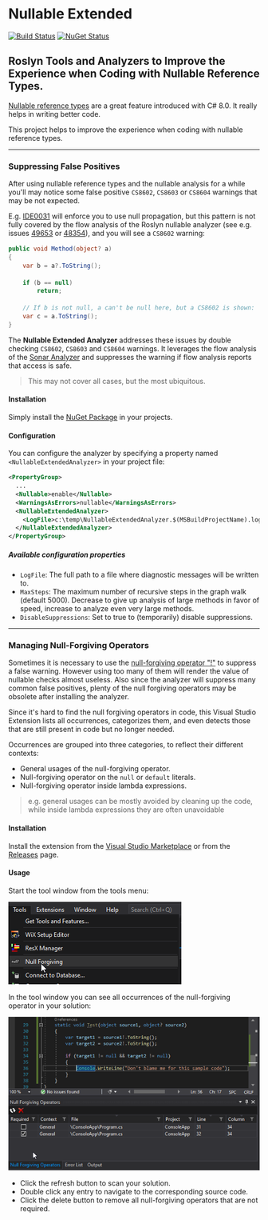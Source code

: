 # Nullable Extended
[![Build Status](https://dev.azure.com/tom-englert/Open%20Source/_apis/build/status/Nullable.Extended.Analyzer?branchName=master)](https://dev.azure.com/tom-englert/Open%20Source/_build/latest?definitionId=39&branchName=master)
[![NuGet Status](https://img.shields.io/nuget/v/Nullable.Extended.Analyzer.svg)](https://www.nuget.org/packages/Nullable.Extended.Analyzer/)

## Roslyn Tools and Analyzers to Improve the Experience when Coding with Nullable Reference Types.

[Nullable reference types](https://docs.microsoft.com/en-us/dotnet/csharp/nullable-references) 
are a great feature introduced with C# 8.0. It really helps in writing better code.

This project helps to improve the experience when coding with nullable reference types.

---

### Suppressing False Positives

After using nullable reference types and the nullable analysis for a while you'll may notice some false positive `CS8602`, `CS8603` or `CS8604` warnings that may be not expected.

E.g. [IDE0031](https://docs.microsoft.com/en-us/dotnet/fundamentals/code-analysis/style-rules/ide0031) will enforce you to use null propagation, 
but this pattern is not fully covered by the flow analysis of the Roslyn nullable analyzer (see e.g. issues [49653](https://github.com/dotnet/roslyn/issues/49653) 
or [48354](https://github.com/dotnet/roslyn/issues/48354)), and you will see a `CS8602` warning:

```c#
public void Method(object? a) 
{
    var b = a?.ToString();

    if (b == null)
        return;

    // If b is not null, a can't be null here, but a CS8602 is shown:
    var c = a.ToString();
}
``` 

The **Nullable Extended Analyzer** addresses these issues by double checking `CS8602`, `CS8603` and `CS8604` warnings.
It leverages the flow analysis of the [Sonar Analyzer](https://github.com/SonarSource/sonar-dotnet) and suppresses the 
warning if flow analysis reports that access is safe.

> This may not cover all cases, but the most ubiquitous.

#### Installation

Simply install the [NuGet Package](https://www.nuget.org/packages/Nullable.Extended.Analyzer/) in your projects.

#### Configuration

You can configure the analyzer by specifying a property named `<NullableExtendedAnalyzer>` in your project file:

```xml
<PropertyGroup>
  ...
  <Nullable>enable</Nullable>
  <WarningsAsErrors>nullable</WarningsAsErrors>
  <NullableExtendedAnalyzer>
    <LogFile>c:\temp\NullableExtendedAnalyzer.$(MSBuildProjectName).log</LogFile>
  </NullableExtendedAnalyzer>
</PropertyGroup>
```

##### Available configuration properties
- `LogFile`: The full path to a file where diagnostic messages will be written to.
- `MaxSteps`: The maximum number of recursive steps in the graph walk (default 5000). 
  Decrease to give up analysis of large methods in favor of speed, 
  increase to analyze even very large methods.
- `DisableSuppressions`: Set to true to (temporarily) disable suppressions.

---

### Managing Null-Forgiving Operators

Sometimes it is necessary to use the
[null-forgiving operator "!"](https://docs.microsoft.com/en-us/dotnet/csharp/language-reference/operators/null-forgiving)
to suppress a false warning.
However using too many of them will render the value of nullable checks almost useless.
Also since the analyzer will suppress many common false positives, 
plenty of the null forgiving operators may be obsolete after installing the analyzer.

Since it's hard to find the null forgiving operators in code, 
this Visual Studio Extension lists all occurrences, 
categorizes them, and even detects those that are still present in code but no longer needed.

Occurrences are grouped into three categories, to reflect their different 
contexts:
- General usages of the null-forgiving operator.
- Null-forgiving operator on the `null` or `default` literals.
- Null-forgiving operator inside lambda expressions.

> e.g. general usages can be mostly avoided by cleaning up the code,
while inside lambda expressions they are often unavoidable

#### Installation

Install the extension from the [Visual Studio Marketplace](https://marketplace.visualstudio.com/items?itemName=TomEnglert.Nullable.Extended) or from the [Releases](../../releases) page.

#### Usage

Start the tool window from the tools menu:

![menu](assets/NullForgivingMenu.png)

In the tool window you can see all occurrences of the null-forgiving operator in your solution:

![menu](assets/NullForgivingToolWindow.png)

- Click the refresh button to scan your solution.
- Double click any entry to navigate to the corresponding source code.
- Click the delete button to remove all null-forgiving operators that are not required.



